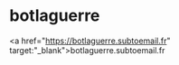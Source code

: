# botlaguerre

<a href="https://botlaguerre.subtoemail.fr" target:"_blank">botlaguerre.subtoemail.fr</a>

